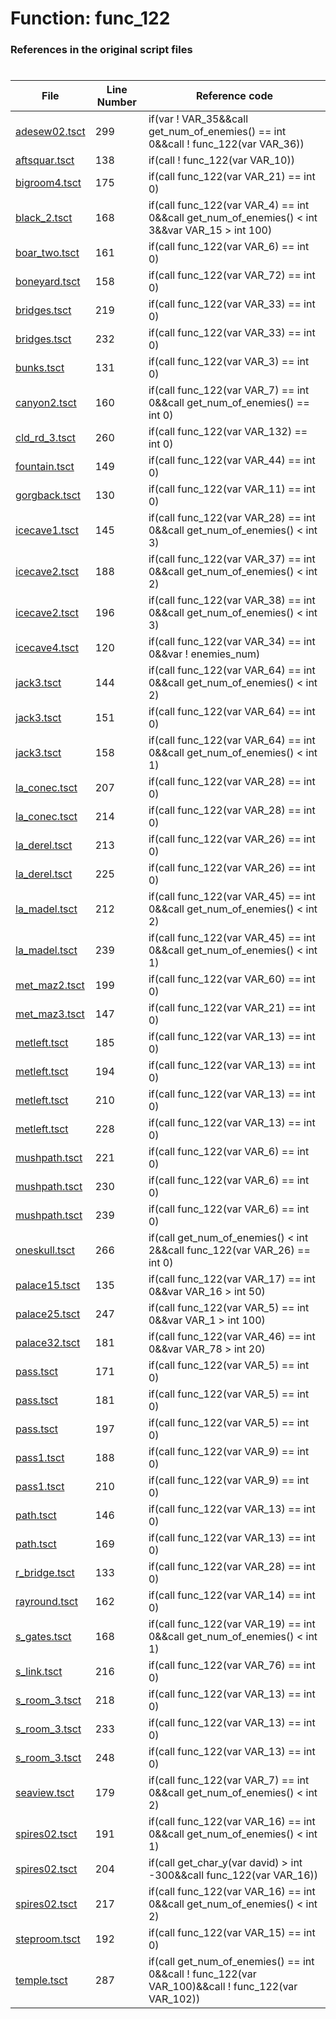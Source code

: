 # Function: func_122
### References in the original script files

#

| File | Line Number | Reference code |
| --- | --- | --- |
| [adesew02.tsct](../../../out/adesew02.tsct#L299) | 299 | if(var ! VAR_35&&call get_num_of_enemies() == int 0&&call ! func_122(var VAR_36)) |
| [aftsquar.tsct](../../../out/aftsquar.tsct#L138) | 138 | if(call ! func_122(var VAR_10)) |
| [bigroom4.tsct](../../../out/bigroom4.tsct#L175) | 175 | if(call func_122(var VAR_21) == int 0) |
| [black_2.tsct](../../../out/black_2.tsct#L168) | 168 | if(call func_122(var VAR_4) == int 0&&call get_num_of_enemies() < int 3&&var VAR_15 > int 100) |
| [boar_two.tsct](../../../out/boar_two.tsct#L161) | 161 | if(call func_122(var VAR_6) == int 0) |
| [boneyard.tsct](../../../out/boneyard.tsct#L158) | 158 | if(call func_122(var VAR_72) == int 0) |
| [bridges.tsct](../../../out/bridges.tsct#L219) | 219 | if(call func_122(var VAR_33) == int 0) |
| [bridges.tsct](../../../out/bridges.tsct#L232) | 232 | if(call func_122(var VAR_33) == int 0) |
| [bunks.tsct](../../../out/bunks.tsct#L131) | 131 | if(call func_122(var VAR_3) == int 0) |
| [canyon2.tsct](../../../out/canyon2.tsct#L160) | 160 | if(call func_122(var VAR_7) == int 0&&call get_num_of_enemies() == int 0) |
| [cld_rd_3.tsct](../../../out/cld_rd_3.tsct#L260) | 260 | if(call func_122(var VAR_132) == int 0) |
| [fountain.tsct](../../../out/fountain.tsct#L149) | 149 | if(call func_122(var VAR_44) == int 0) |
| [gorgback.tsct](../../../out/gorgback.tsct#L130) | 130 | if(call func_122(var VAR_11) == int 0) |
| [icecave1.tsct](../../../out/icecave1.tsct#L145) | 145 | if(call func_122(var VAR_28) == int 0&&call get_num_of_enemies() < int 3) |
| [icecave2.tsct](../../../out/icecave2.tsct#L188) | 188 | if(call func_122(var VAR_37) == int 0&&call get_num_of_enemies() < int 2) |
| [icecave2.tsct](../../../out/icecave2.tsct#L196) | 196 | if(call func_122(var VAR_38) == int 0&&call get_num_of_enemies() < int 3) |
| [icecave4.tsct](../../../out/icecave4.tsct#L120) | 120 | if(call func_122(var VAR_34) == int 0&&var ! enemies_num) |
| [jack3.tsct](../../../out/jack3.tsct#L144) | 144 | if(call func_122(var VAR_64) == int 0&&call get_num_of_enemies() < int 2) |
| [jack3.tsct](../../../out/jack3.tsct#L151) | 151 | if(call func_122(var VAR_64) == int 0) |
| [jack3.tsct](../../../out/jack3.tsct#L158) | 158 | if(call func_122(var VAR_64) == int 0&&call get_num_of_enemies() < int 1) |
| [la_conec.tsct](../../../out/la_conec.tsct#L207) | 207 | if(call func_122(var VAR_28) == int 0) |
| [la_conec.tsct](../../../out/la_conec.tsct#L214) | 214 | if(call func_122(var VAR_28) == int 0) |
| [la_derel.tsct](../../../out/la_derel.tsct#L213) | 213 | if(call func_122(var VAR_26) == int 0) |
| [la_derel.tsct](../../../out/la_derel.tsct#L225) | 225 | if(call func_122(var VAR_26) == int 0) |
| [la_madel.tsct](../../../out/la_madel.tsct#L212) | 212 | if(call func_122(var VAR_45) == int 0&&call get_num_of_enemies() < int 2) |
| [la_madel.tsct](../../../out/la_madel.tsct#L239) | 239 | if(call func_122(var VAR_45) == int 0&&call get_num_of_enemies() < int 1) |
| [met_maz2.tsct](../../../out/met_maz2.tsct#L199) | 199 | if(call func_122(var VAR_60) == int 0) |
| [met_maz3.tsct](../../../out/met_maz3.tsct#L147) | 147 | if(call func_122(var VAR_21) == int 0) |
| [metleft.tsct](../../../out/metleft.tsct#L185) | 185 | if(call func_122(var VAR_13) == int 0) |
| [metleft.tsct](../../../out/metleft.tsct#L194) | 194 | if(call func_122(var VAR_13) == int 0) |
| [metleft.tsct](../../../out/metleft.tsct#L210) | 210 | if(call func_122(var VAR_13) == int 0) |
| [metleft.tsct](../../../out/metleft.tsct#L228) | 228 | if(call func_122(var VAR_13) == int 0) |
| [mushpath.tsct](../../../out/mushpath.tsct#L221) | 221 | if(call func_122(var VAR_6) == int 0) |
| [mushpath.tsct](../../../out/mushpath.tsct#L230) | 230 | if(call func_122(var VAR_6) == int 0) |
| [mushpath.tsct](../../../out/mushpath.tsct#L239) | 239 | if(call func_122(var VAR_6) == int 0) |
| [oneskull.tsct](../../../out/oneskull.tsct#L266) | 266 | if(call get_num_of_enemies() < int 2&&call func_122(var VAR_26) == int 0) |
| [palace15.tsct](../../../out/palace15.tsct#L135) | 135 | if(call func_122(var VAR_17) == int 0&&var VAR_16 > int 50) |
| [palace25.tsct](../../../out/palace25.tsct#L247) | 247 | if(call func_122(var VAR_5) == int 0&&var VAR_1 > int 100) |
| [palace32.tsct](../../../out/palace32.tsct#L181) | 181 | if(call func_122(var VAR_46) == int 0&&var VAR_78 > int 20) |
| [pass.tsct](../../../out/pass.tsct#L171) | 171 | if(call func_122(var VAR_5) == int 0) |
| [pass.tsct](../../../out/pass.tsct#L181) | 181 | if(call func_122(var VAR_5) == int 0) |
| [pass.tsct](../../../out/pass.tsct#L197) | 197 | if(call func_122(var VAR_5) == int 0) |
| [pass1.tsct](../../../out/pass1.tsct#L188) | 188 | if(call func_122(var VAR_9) == int 0) |
| [pass1.tsct](../../../out/pass1.tsct#L210) | 210 | if(call func_122(var VAR_9) == int 0) |
| [path.tsct](../../../out/path.tsct#L146) | 146 | if(call func_122(var VAR_13) == int 0) |
| [path.tsct](../../../out/path.tsct#L169) | 169 | if(call func_122(var VAR_13) == int 0) |
| [r_bridge.tsct](../../../out/r_bridge.tsct#L133) | 133 | if(call func_122(var VAR_28) == int 0) |
| [rayround.tsct](../../../out/rayround.tsct#L162) | 162 | if(call func_122(var VAR_14) == int 0) |
| [s_gates.tsct](../../../out/s_gates.tsct#L168) | 168 | if(call func_122(var VAR_19) == int 0&&call get_num_of_enemies() < int 1) |
| [s_link.tsct](../../../out/s_link.tsct#L216) | 216 | if(call func_122(var VAR_76) == int 0) |
| [s_room_3.tsct](../../../out/s_room_3.tsct#L218) | 218 | if(call func_122(var VAR_13) == int 0) |
| [s_room_3.tsct](../../../out/s_room_3.tsct#L233) | 233 | if(call func_122(var VAR_13) == int 0) |
| [s_room_3.tsct](../../../out/s_room_3.tsct#L248) | 248 | if(call func_122(var VAR_13) == int 0) |
| [seaview.tsct](../../../out/seaview.tsct#L179) | 179 | if(call func_122(var VAR_7) == int 0&&call get_num_of_enemies() < int 2) |
| [spires02.tsct](../../../out/spires02.tsct#L191) | 191 | if(call func_122(var VAR_16) == int 0&&call get_num_of_enemies() < int 1) |
| [spires02.tsct](../../../out/spires02.tsct#L204) | 204 | if(call get_char_y(var david) > int -300&&call func_122(var VAR_16)) |
| [spires02.tsct](../../../out/spires02.tsct#L217) | 217 | if(call func_122(var VAR_16) == int 0&&call get_num_of_enemies() < int 2) |
| [steproom.tsct](../../../out/steproom.tsct#L192) | 192 | if(call func_122(var VAR_15) == int 0) |
| [temple.tsct](../../../out/temple.tsct#L287) | 287 | if(call get_num_of_enemies() == int 0&&call ! func_122(var VAR_100)&&call ! func_122(var VAR_102)) |
